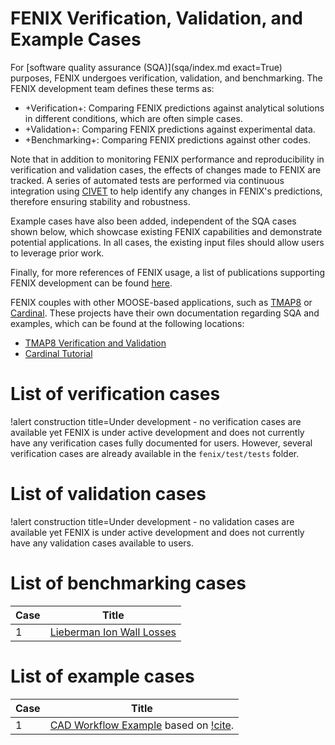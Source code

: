 # FENIX Verification, Validation, and Example Cases

For [software quality assurance (SQA)](sqa/index.md exact=True) purposes, FENIX undergoes verification, validation, and benchmarking. The FENIX development team defines these terms as:

- +Verification+: Comparing FENIX predictions against analytical solutions in different conditions, which are often simple cases.
- +Validation+: Comparing FENIX predictions against experimental data.
- +Benchmarking+: Comparing FENIX predictions against other codes.

Note that in addition to monitoring FENIX performance and reproducibility in verification and validation cases, the effects of changes made to FENIX are tracked. A series of automated tests are performed via continuous integration using [CIVET](https://civet.inl.gov/repo/1108) to help identify any changes in FENIX's predictions, therefore ensuring stability and robustness.

Example cases have also been added, independent of the SQA cases shown below, which showcase existing FENIX capabilities and demonstrate potential applications. In all cases, the existing input files should allow users to leverage prior work.

Finally, for more references of FENIX usage, a list of publications supporting FENIX development can be found [here](publications.md).

FENIX couples with other MOOSE-based applications, such as [TMAP8](https://mooseframework.inl.gov/tmap8) or [Cardinal](https://cardinal.cels.anl.gov/). These projects have their own documentation regarding SQA and examples, which can be found at the following locations:

- [TMAP8 Verification and Validation](https://mooseframework.inl.gov/tmap8/verification_and_validation)
- [Cardinal Tutorial](https://cardinal.cels.anl.gov/tutorials/index.html)

# List of verification cases

!alert construction title=Under development - no verification cases are available yet
FENIX is under active development and does not currently have any verification cases fully documented for users.
However, several verification cases are already available in the `fenix/test/tests` folder.

# List of validation cases

!alert construction title=Under development - no validation cases are available yet
FENIX is under active development and does not currently have any validation cases available to users.

# List of benchmarking cases

| Case    | Title                                                                              |
| ------- | ---------------------------------------------------------------------------------- |
| 1 | [Lieberman Ion Wall Losses](lieberman.md) |




# List of example cases


| Case    | Title                                                                              |
| ------- | ---------------------------------------------------------------------------------- |
| 1 | [CAD Workflow Example](CAD_based_workflow/CAD_workflow.md) based on [!cite](Eltawila2024PBNC). |
